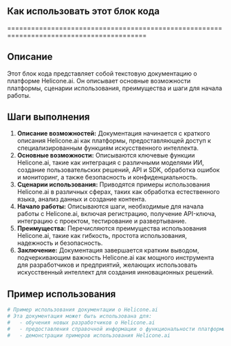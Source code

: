 ## Как использовать этот блок кода
=========================================================================================

Описание
-------------------------
Этот блок кода представляет собой текстовую документацию о платформе Helicone.ai. Он описывает основные возможности платформы, сценарии использования, преимущества и шаги для начала работы.

Шаги выполнения
-------------------------
1. **Описание возможностей:** Документация начинается с краткого описания Helicone.ai как платформы, предоставляющей доступ к специализированным функциям искусственного интеллекта.
2. **Основные возможности:** Описываются ключевые функции Helicone.ai, такие как интеграция с различными моделями ИИ, создание пользовательских решений, API и SDK, обработка ошибок и мониторинг, а также безопасность и конфиденциальность.
3. **Сценарии использования:** Приводятся примеры использования Helicone.ai в различных сферах, таких как обработка естественного языка, анализ данных и создание контента.
4. **Начало работы:** Описываются шаги, необходимые для начала работы с Helicone.ai, включая регистрацию, получение API-ключа, интеграцию с проектом, тестирование и развертывание.
5. **Преимущества:** Перечисляются преимущества использования Helicone.ai, такие как гибкость, простота использования, надежность и безопасность.
6. **Заключение:** Документация завершается кратким выводом, подчеркивающим важность Helicone.ai как мощного инструмента для разработчиков и предприятий, желающих использовать искусственный интеллект для создания инновационных решений.

Пример использования
-------------------------

```python
# Пример использования документации о Helicone.ai
# Эта документация может быть использована для:
#   - обучения новых разработчиков о Helicone.ai
#   - предоставления справочной информации о функциональности платформы
#   - демонстрации примеров использования Helicone.ai